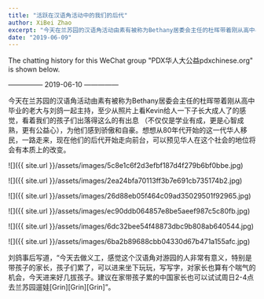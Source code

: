 ```yaml
---
title: "活跃在汉语角活动中的我们的后代"
author: XiBei Zhao
excerpt: "今天在兰苏园的汉语角活动由素有被称为Bethany居委会主任的杜晖带着刚从高中毕业的老大与刘鸽一起主持，至少从照片上看Kevin给人一下子长大成人了的感觉，看着我们的孩子们出落得这么的有出息 （不仅仅是学业有成，更是心智成熟，更有公益心），为他们感到骄傲和自豪。想想从80年代开始的这一代华人移民，一路走来，现在他们的后代开始走向前台，可以预见华人在这个社会的地位将会有本质上的改变。"
date: "2019-06-09"
---
```


The chatting history for this WeChat group "PDX华人大公益pdxchinese.org" is shown below.

—————  2019-06-10  —————

今天在兰苏园的汉语角活动由素有被称为Bethany居委会主任的杜晖带着刚从高中毕业的老大与刘鸽一起主持，至少从照片上看Kevin给人一下子长大成人了的感觉，看着我们的孩子们出落得这么的有出息 （不仅仅是学业有成，更是心智成熟，更有公益心），为他们感到骄傲和自豪。想想从80年代开始的这一代华人移民，一路走来，现在他们的后代开始走向前台，可以预见华人在这个社会的地位将会有本质上的改变。

![]({{ site.url }}/assets/images/5c8e1c6f2d3efbf187d4f279b6bf0bbe.jpg)

![]({{ site.url }}/assets/images/2ea24bfa70113ff3b7e691cb735174b2.jpg)

![]({{ site.url }}/assets/images/26d88eb05f464c09ad35029501f92965.jpg)

![]({{ site.url }}/assets/images/ec90ddb064857e8be5aeef987c5c80fb.jpg)

![]({{ site.url }}/assets/images/6dc32bee54f48873dbc9b808ab640544.jpg)

![]({{ site.url }}/assets/images/6ba2b89688cbb04330d67b471a155afc.jpg)

刘鸽事后写道，“今天去做义工，感觉这个汉语角对游园的人非常有意义，特别是带孩子的家长，孩子们累了，可以进来坐下玩玩，写写字，对家长也算有个喘气的机会，今天进来好几拔孩子。建议在家带孩子累的中国家长也可以试试周日2-4点去兰苏园遛娃[Grin][Grin][Grin]”。
